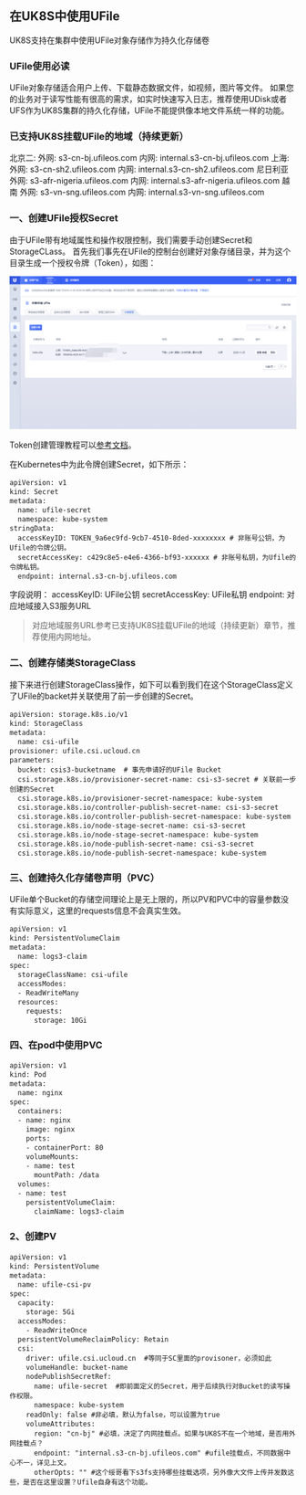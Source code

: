 ## 在UK8S中使用UFile

UK8S支持在集群中使用UFile对象存储作为持久化存储卷


### UFile使用必读

UFile对象存储适合用户上传、下载静态数据文件，如视频，图片等文件。
如果您的业务对于读写性能有很高的需求，如实时快速写入日志，推荐使用UDisk或者UFS作为UK8S集群的持久化存储，UFile不能提供像本地文件系统一样的功能。

### 已支持UK8S挂载UFile的地域（持续更新）

北京二:
外网: s3-cn-bj.ufileos.com
内网: internal.s3-cn-bj.ufileos.com
上海:
外网: s3-cn-sh2.ufileos.com
内网: internal.s3-cn-sh2.ufileos.com
尼日利亚
外网: s3-afr-nigeria.ufileos.com
内网: internal.s3-afr-nigeria.ufileos.com
越南
外网: s3-vn-sng.ufileos.com
内网: internal.s3-vn-sng.ufileos.com



### 一、创建UFile授权Secret

由于UFile带有地域属性和操作权限控制，我们需要手动创建Secret和StorageCLass。
首先我们事先在UFile的控制台创建好对象存储目录，并为这个目录生成一个授权令牌（Token），如图：

![](/images/volume/ufile.png)

Token创建管理教程可以[参考文档](storage_cdn/ufile/guide/token)。

在Kubernetes中为此令牌创建Secret，如下所示：

```
apiVersion: v1
kind: Secret
metadata:
  name: ufile-secret
  namespace: kube-system
stringData:
  accessKeyID: TOKEN_9a6ec9fd-9cb7-4510-8ded-xxxxxxxx # 非账号公钥，为Ufile的令牌公钥。
  secretAccessKey: c429c8e5-e4e6-4366-bf93-xxxxxx # 非账号私钥，为Ufile的令牌私钥。
  endpoint: internal.s3-cn-bj.ufileos.com
```

字段说明：
accessKeyID: UFile公钥
secretAccessKey: UFile私钥
endpoint: 对应地域接入S3服务URL

> 对应地域服务URL参考已支持UK8S挂载UFile的地域（持续更新）章节，推荐使用内网地址。


### 二、创建存储类StorageClass

接下来进行创建StorageClass操作，如下可以看到我们在这个StorageClass定义了UFile的backet并关联使用了前一步创建的Secret。

```
apiVersion: storage.k8s.io/v1
kind: StorageClass
metadata:
  name: csi-ufile
provisioner: ufile.csi.ucloud.cn
parameters:
  bucket: csis3-bucketname  # 事先申请好的UFile Bucket
  csi.storage.k8s.io/provisioner-secret-name: csi-s3-secret # 关联前一步创建的Secret
  csi.storage.k8s.io/provisioner-secret-namespace: kube-system
  csi.storage.k8s.io/controller-publish-secret-name: csi-s3-secret
  csi.storage.k8s.io/controller-publish-secret-namespace: kube-system
  csi.storage.k8s.io/node-stage-secret-name: csi-s3-secret
  csi.storage.k8s.io/node-stage-secret-namespace: kube-system
  csi.storage.k8s.io/node-publish-secret-name: csi-s3-secret
  csi.storage.k8s.io/node-publish-secret-namespace: kube-system
```

### 三、创建持久化存储卷声明（PVC）

UFile单个Bucket的存储空间理论上是无上限的，所以PV和PVC中的容量参数没有实际意义，这里的requests信息不会真实生效。
```
apiVersion: v1
kind: PersistentVolumeClaim
metadata:
  name: logs3-claim
spec:
  storageClassName: csi-ufile
  accessModes:
  - ReadWriteMany
  resources:
    requests:
      storage: 10Gi
```

### 四、在pod中使用PVC


```
apiVersion: v1
kind: Pod
metadata:
  name: nginx
spec:
  containers:
  - name: nginx
    image: nginx 
    ports:
    - containerPort: 80
    volumeMounts:
    - name: test
      mountPath: /data
  volumes:
  - name: test
    persistentVolumeClaim:
      claimName: logs3-claim
```


### 2、创建PV

```
apiVersion: v1
kind: PersistentVolume
metadata:
  name: ufile-csi-pv
spec:
  capacity:
    storage: 5Gi
  accessModes:
    - ReadWriteOnce
  persistentVolumeReclaimPolicy: Retain
  csi:
    driver: ufile.csi.ucloud.cn  #等同于SC里面的provisoner，必须如此
    volumeHandle: bucket-name
    nodePublishSecretRef:
      name: ufile-secret  #即前面定义的Secret，用于后续执行对Bucket的读写操作权限。
      namespace: kube-system
    readOnly: false #非必填，默认为false，可以设置为true
    volumeAttributes:
      region: "cn-bj" #必填，决定了内网挂载点。如果与UK8S不在一个地域，是否用外网挂载点？
      endpoint: "internal.s3-cn-bj.ufileos.com" #ufile挂载点，不同数据中心不一，详见上文。
      otherOpts: "" #这个绥哥看下s3fs支持哪些挂载选项，另外像大文件上传并发数这些，是否在这里设置？Ufile自身有这个功能。
```

